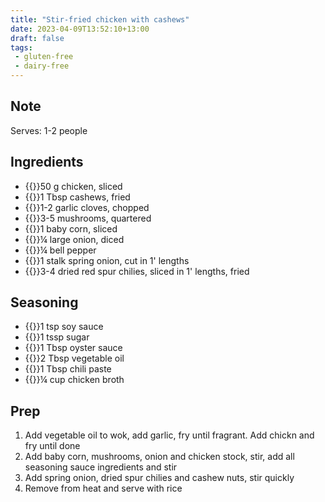 ```yaml
---
title: "Stir-fried chicken with cashews"
date: 2023-04-09T13:52:10+13:00
draft: false
tags: 
 - gluten-free
 - dairy-free
---
```


## Note
Serves: 1-2 people

## Ingredients

- {{<c>}}50 g chicken, sliced
- {{<c>}}1 Tbsp cashews, fried
- {{<c>}}1-2 garlic cloves, chopped
- {{<c>}}3-5 mushrooms, quartered
- {{<c>}}1 baby corn, sliced
- {{<c>}}¼ large onion, diced
- {{<c>}}¼ bell pepper
- {{<c>}}1 stalk spring onion, cut in 1' lengths
- {{<c>}}3-4 dried red spur chilies, sliced in 1' lengths, fried

## Seasoning
- {{<c>}}1 tsp soy sauce
- {{<c>}}1 tssp sugar
- {{<c>}}1 Tbsp oyster sauce
- {{<c>}}2 Tbsp vegetable oil
- {{<c>}}1 Tbsp chili paste
- {{<c>}}¼ cup chicken broth

## Prep

1. Add vegetable oil to wok, add garlic, fry until fragrant. Add chickn and fry until done
2. Add baby corn, mushrooms, onion and chicken stock, stir, add all seasoning sauce ingredients and stir
3. Add spring onion, dried spur chilies and cashew nuts, stir quickly
4. Remove from heat and serve with rice